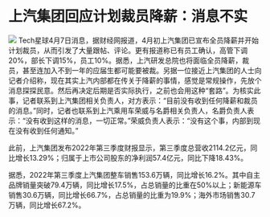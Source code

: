 # 上汽集团回应计划裁员降薪：消息不实

![](https://inews.gtimg.com/news_bt/Ob9cwiNypISLFDbTZ8D3M8XIo7BuYejt5JKyQzXHQwnJ8AA/1000)
Tech星球4月7日消息，据财经网报道，4月初上汽集团已宣布全员降薪并开始计划裁员，从而引发了大量跟帖、评论。更有报道称已有员工确认，高管下调20%，部长下调15%，员工10%。据悉，上汽研发总院也将面临全员降薪，裁员，甚至连加入不到一年的应届生都可能要被裁。另据一位接近上汽集团的人士向记者介绍称，现在其实上汽内部都在传关于降薪的事情，感觉是常规操作，先放个消息探探民意。然后再决定后期是否实际执行，之前也会用这种“套路”。为核实此事，记者联系到上汽集团相关负责人，对方表示：“目前没有收到任何降薪和裁员的消息。”同时，记者也联系到上汽乘用车荣威与名爵相关负责人，名爵负责人表示：“没有收到这样的消息，一切正常。”荣威负责人表示：“没有这个事，内部到现在没有收到任何通知。”

此前，上汽集团发布2022年第三季度财报显示，第三季度总营收2114.2亿元，同比增长13.29%；归属于上市公司股东的净利润57.4亿元，同比下降18.43%。

据悉，2022年第三季度上汽集团整车销售153.6万辆，同比增长16.2%。其中自主品牌销量突破79.4万辆，同比增长17.5%，占总销量的比重在50%以上；新能源车销售30.6万辆，同比增长66.7%，占总销量的比重为19.9%；海外市场销售30.7万辆，同比增长67.2%。

